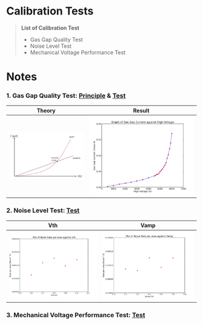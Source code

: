 
# Calibration Tests 

>**List of Calibration Test** 
>- Gas Gap Quality Test 
>- Noise Level Test
>- Mechanical Voltage Performance Test

# Notes 
### 1. Gas Gap Quality Test: [Principle](https://shaded-cannon-4d7.notion.site/Learn-Gas-Gap-04f384bfa2c143748c259351f59768c2?pvs=4) & [Test](https://shaded-cannon-4d7.notion.site/Test-Gas-Gap-Quality-Test-b9c7e58ddda847bc957e0ed51c9f5145?pvs=4)

| Theory  | Result  |
| ----------- | ----------- |
| ![Example](/Asset/gas_gap_current.png)      | ![Example](/Asset/gas_gap_current_result.png)        |



### 2. Noise Level Test:  [Test](https://shaded-cannon-4d7.notion.site/Test-Discriminator-Signal-Noise-Rate-Test-a505814942d44bcf8482d070c67bea43?pvs=4)


| Vth  | Vamp  |
| ----------- | ----------- |
| ![Result](/Asset/noise_Vth_result.png)| ![Result](/Asset/noise_Vamp_result.png) |



### 3. Mechanical Voltage Performance Test: [Test](https://shaded-cannon-4d7.notion.site/Test-Voltage-Performance-Test-with-different-orientation-dac92808290d457ab436c18fa09304cf?pvs=4)